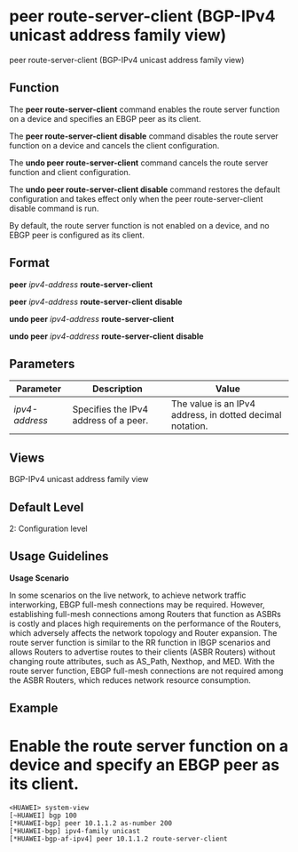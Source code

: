 peer route-server-client (BGP-IPv4 unicast address family view)
===============================================================

peer route-server-client (BGP-IPv4 unicast address family view)

Function
--------



The **peer route-server-client** command enables the route server function on a device and specifies an EBGP peer as its client.

The **peer route-server-client disable** command disables the route server function on a device and cancels the client configuration.

The **undo peer route-server-client** command cancels the route server function and client configuration.

The **undo peer route-server-client disable** command restores the default configuration and takes effect only when the peer route-server-client disable command is run.



By default, the route server function is not enabled on a device, and no EBGP peer is configured as its client.


Format
------

**peer** *ipv4-address* **route-server-client**

**peer** *ipv4-address* **route-server-client** **disable**

**undo peer** *ipv4-address* **route-server-client**

**undo peer** *ipv4-address* **route-server-client** **disable**


Parameters
----------

| Parameter | Description | Value |
| --- | --- | --- |
| *ipv4-address* | Specifies the IPv4 address of a peer. | The value is an IPv4 address, in dotted decimal notation. |



Views
-----

BGP-IPv4 unicast address family view


Default Level
-------------

2: Configuration level


Usage Guidelines
----------------

**Usage Scenario**



In some scenarios on the live network, to achieve network traffic interworking, EBGP full-mesh connections may be required. However, establishing full-mesh connections among Routers that function as ASBRs is costly and places high requirements on the performance of the Routers, which adversely affects the network topology and Router expansion. The route server function is similar to the RR function in IBGP scenarios and allows Routers to advertise routes to their clients (ASBR Routers) without changing route attributes, such as AS\_Path, Nexthop, and MED. With the route server function, EBGP full-mesh connections are not required among the ASBR Routers, which reduces network resource consumption.




Example
-------

# Enable the route server function on a device and specify an EBGP peer as its client.
```
<HUAWEI> system-view
[~HUAWEI] bgp 100
[*HUAWEI-bgp] peer 10.1.1.2 as-number 200
[*HUAWEI-bgp] ipv4-family unicast
[*HUAWEI-bgp-af-ipv4] peer 10.1.1.2 route-server-client

```